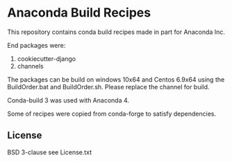Anaconda Build Recipes
======================

This repository contains conda build recipes made in part for Anaconda Inc.

End packages were:
1. cookiecutter-django
2. channels

The packages can be build on windows 10x64 and Centos 6.9x64 using the 
BuildOrder.bat and BuildOrder.sh. Please replace the channel for build.

Conda-build 3 was used with Anaconda 4. 

Some of recipes were copied from conda-forge to satisfy dependencies.


License
-------
BSD 3-clause
see License.txt




